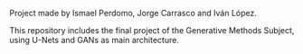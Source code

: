 Project made by Ismael Perdomo, Jorge Carrasco and Iván López.

This repository includes the final project of the Generative Methods Subject, using U-Nets and GANs as main architecture.
